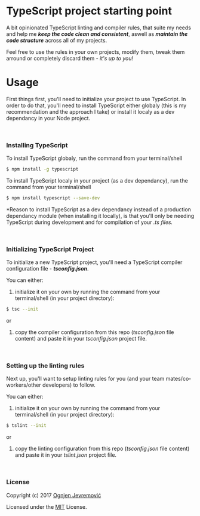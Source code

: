 # TypeScript project starting point
A bit opinionated TypeScript linting and compiler rules, that suite my needs and help me ***keep the code clean and consistent***, aswell as ***maintain the code structure*** across all of my projects.

Feel free to use the rules in your own projects, modify them, tweak them arround or completely discard them - *it's up to you!*

# Usage
First things first, you'll need to initialize your project to use TypeScript.
In order to do that, you'll need to install TypeScript either globaly (this is my recommendation and the approach I take) or install it localy as a dev dependancy in your Node project.

&nbsp;

### Installing TypeScript
To install TypeScript globaly, run the command from your terminal/shell
```sh
$ npm install -g typescript
```

To install TypeScript localy in your project (as a dev dependancy), run the command from your terminal/shell
```sh
$ npm install typescript --save-dev
```
*Reason to install TypeScript as a dev dependancy instead of a production dependancy module (when installing it locally), is that you'll only be needing TypeScript during development and for compilation of your *.ts files.*

&nbsp;

### Initializing TypeScript Project
To initialize a new TypeScript project, you'll need a TypeScript compiler configuration file - ***tsconfig.json***.

You can either:
 1. initialize it on your own by running the command from your terminal/shell (in your project directory):
 ```sh
$ tsc --init
```

or

 1. copy the compiler configuration from this repo (*tsconfig.json* file content) and paste it in your *tsconfig.json* project file.

&nbsp;

### Setting up the linting rules
Next up, you'll want to setup linting rules for you (and your team mates/co-workers/other developers) to follow.

You can either:
 1. initialize it on your own by running the command from your terminal/shell (in your project directory):
 ```sh
$ tslint --init
```

or

 1. copy the linting configuration from this repo (*tsconfig.json* file content) and paste it in your *tslint.json* project file.

&nbsp;

### License
Copyright (c) 2017 [Ognjen Jevremović](https://github.com/ognjenjevremovic)

Licensed under the [MIT](https://github.com/ognjenjevremovic/pretty-easy-date-check/blob/master/LICENSE) License.